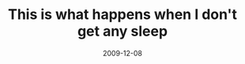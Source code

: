 ---
layout: base.njk
title : 'This is what happens when I don&#39;t get any sleep' 
view_title : 'This is what happens when I don&#39;t get any sleep' 
year : '2009' 
date : '2009-12-08' 
img_file : '/drawing/thishappenswhenidontgetanysleep.png' 
html_file : 'thishappenswhenidontgetanysleep' 
next_html : 'ilostmymindyesterday.html' 
year_order : '277' 
permalink : "title/{{html_file}}.html"
---